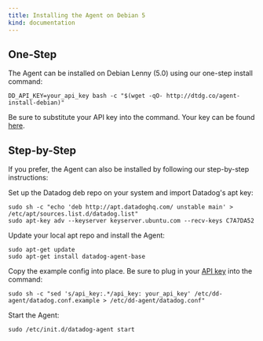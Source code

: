 ```yaml
---
title: Installing the Agent on Debian 5
kind: documentation
---
```


## One-Step

The Agent can be installed on Debian Lenny (5.0) using our one-step install command: <br/>

    DD_API_KEY=your_api_key bash -c "$(wget -qO- http://dtdg.co/agent-install-debian)"

Be sure to substitute your API key into the command. Your key can be found [here](https://app.datadoghq.com/account/settings#api).

## Step-by-Step

If you prefer, the Agent can also be installed by following our step-by-step instructions:

Set up the Datadog deb repo on your system and import Datadog's apt key:

    sudo sh -c "echo 'deb http://apt.datadoghq.com/ unstable main' > /etc/apt/sources.list.d/datadog.list"
    sudo apt-key adv --keyserver keyserver.ubuntu.com --recv-keys C7A7DA52

Update your local apt repo and install the Agent:

    sudo apt-get update
    sudo apt-get install datadog-agent-base

Copy the example config into place. Be sure to plug in your [API key](https://app.datadoghq.com/account/settings#api) into the command:

    sudo sh -c "sed 's/api_key:.*/api_key: your_api_key' /etc/dd-agent/datadog.conf.example > /etc/dd-agent/datadog.conf"

Start the Agent:

    sudo /etc/init.d/datadog-agent start
